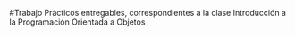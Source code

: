#Trabajo Prácticos entregables, correspondientes a la clase Introducción a la Programación Orientada a Objetos
